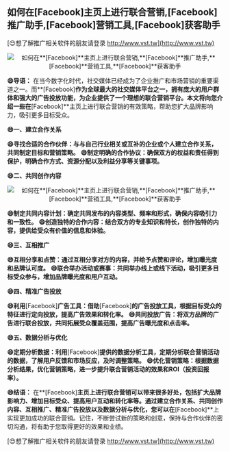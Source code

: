 ## **如何在**[Facebook]**主页上进行联合营销,**[Facebook]**推广助手,**[Facebook]**营销工具,**[Facebook]**获客助手**

[😍想了解推广相关软件的朋友请登录 http://www.vst.tw](http://www.vst.tw)

 <center><img src="https://vst.tw/MP4/tuiguang/png/7.png" alt="如何在**[Facebook]**主页上进行联合营销,**[Facebook]**推广助手,**[Facebook]**营销工具,**[Facebook]**获客助手"></center>

**😄导语：**
在当今数字化时代，社交媒体已经成为了企业推广和市场营销的重要渠道之一。而**[Facebook]**作为全球最大的社交媒体平台之一，拥有庞大的用户群体和强大的广告投放功能，为企业提供了一个理想的联合营销平台。本文将向您介绍一些在**[Facebook]**主页上进行联合营销的有效策略，帮助您扩大品牌影响力，吸引更多目标受众。

**😄一、建立合作关系**

**😄寻找合适的合作伙伴：与与自己行业相关或互补的企业或个人建立合作关系，共同制定目标和营销策略。**
**😄制定明确的合作协议：确保双方的权益和责任得到保护，明确合作方式、资源分配以及利益分享等关键事项。**

**😄二、共同创作内容**

 <center><img src="https://vst.tw/MP4/tuiguang/png/3.png" alt="如何在**[Facebook]**主页上进行联合营销,**[Facebook]**推广助手,**[Facebook]**营销工具,**[Facebook]**获客助手"></center>

**😄制定共同内容计划：确定共同发布的内容类型、频率和形式，确保内容吸引力和一致性。**
**😄创造独特的合作内容：结合双方的专业知识和特长，创作独特的内容，提供给受众有价值的信息和体验。**

**😄三、互相推广**

**😄互相分享和点赞：通过互相分享对方的内容，并给予点赞和评论，增加曝光度和品牌认可度。**
**😄联合举办活动或赛事：共同举办线上或线下活动，吸引更多目标受众参与，增加品牌曝光度和用户互动。**

**😄四、精准广告投放**

**😄利用**[Facebook]**广告工具：借助**[Facebook]**的广告投放工具，根据目标受众的特征进行定向投放，提高广告效果和转化率。**
**😄共同投放广告：将双方品牌的广告进行联合投放，共同拓展受众覆盖范围，提高广告曝光度和点击率。**

**😄五、数据分析与优化**

**😄定期分析数据：利用**[Facebook]**提供的数据分析工具，定期分析联合营销活动的数据，了解用户反馈和市场反应，及时调整策略。**
**😄优化营销策略：根据数据分析结果，优化营销策略，进一步提升联合营销活动的效果和ROI（投资回报率）。**

**😄结语：**
在**[Facebook]**主页上进行联合营销可以带来很多好处，包括扩大品牌影响力、增加目标受众、提高用户互动和转化率等。通过建立合作关系、共同创作内容、互相推广、精准广告投放以及数据分析与优化，您可以在**[Facebook]**上实现更加成功的联合营销。记住，不断尝试新的策略和创意，保持与合作伙伴的密切沟通，将有助于您取得更好的效果和业绩。

[😍想了解推广相关软件的朋友请登录 http://www.vst.tw](http://www.vst.tw)



